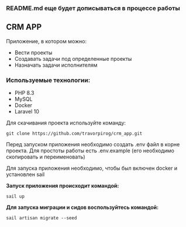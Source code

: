 ### README.md еще будет дописываться в процессе работы

## CRM APP
Приложение, в котором можно: 
* Вести проекты
* Создавать задачи под определенные проекты
* Назначать задачи исполнителям

### Используемые технологии:
* PHP 8.3
* MySQL
* Docker
* Laravel 10

Для скачивания проекта используйте команду:

```
git clone https://github.com/travorpirog/crm_app.git
```


Перед запуском приложения необходимо создать .env файл в корне проекта.
Для простоты работы есть .env.example (его необходимо скопировать и переименовать)

Для запуска приложения необходимо, чтобы был включен docker и установлен sail

**Запуск приложения происходит командой:**
```
sail up
```

**Для запуска миграции и сидов воспользуйтесь командой:**
```
sail artisan migrate --seed
```
